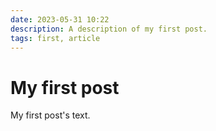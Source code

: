 ```yaml
---
date: 2023-05-31 10:22
description: A description of my first post.
tags: first, article
---
```

# My first post

My first post's text.